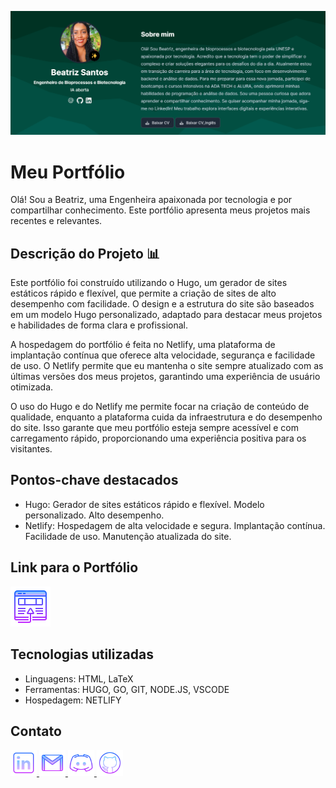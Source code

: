 ![Portfólio](content/pt/authors/admin/sobre.png)

# Meu Portfólio 

Olá! Sou a Beatriz, uma Engenheira apaixonada por tecnologia e por compartilhar conhecimento. Este portfólio apresenta meus projetos mais recentes e relevantes.

## Descrição do Projeto 📊
Este portfólio foi construído utilizando o Hugo, um gerador de sites estáticos rápido e flexível, que permite a criação de sites de alto desempenho com facilidade. O design e a estrutura do site são baseados em um modelo Hugo personalizado, adaptado para destacar meus projetos e habilidades de forma clara e profissional.

A hospedagem do portfólio é feita no Netlify, uma plataforma de implantação contínua que oferece alta velocidade, segurança e facilidade de uso. O Netlify permite que eu mantenha o site sempre atualizado com as últimas versões dos meus projetos, garantindo uma experiência de usuário otimizada.

O uso do Hugo e do Netlify me permite focar na criação de conteúdo de qualidade, enquanto a plataforma cuida da infraestrutura e do desempenho do site. Isso garante que meu portfólio esteja sempre acessível e com carregamento rápido, proporcionando uma experiência positiva para os visitantes.

## Pontos-chave destacados

* Hugo: Gerador de sites estáticos rápido e flexível.
Modelo personalizado.
Alto desempenho.
* Netlify: Hospedagem de alta velocidade e segura.
Implantação contínua.
Facilidade de uso.
Manutenção atualizada do site.


## Link para o Portfólio

<a href="https://my-website-beatriz-santos.netlify.app/" alt="site" title="Portfólio">
  <img width="64px" src="assets/media/icons/icons8-abrir-no-navegador-64.png" alt="Portfólio">
</a>


## Tecnologias utilizadas

* Linguagens: HTML, LaTeX
* Ferramentas: HUGO, GO, GIT, NODE.JS, VSCODE
* Hospedagem: NETLIFY
  

## Contato 

 
 <a href="https://www.linkedin.com/in/beatrizssaurora/">
  <img width="42px" alt="LinkedIn" title="LinkedIn" src="assets/media/icons/icons8-linkedin-64.png">
</a>
<a href="mailto:beatrizssaurora@gmail.com" title="beatrizssaurora@gmail.com">
  <img width="42px" src="assets/media/icons/icons8-gmail-64.png" alt="Ícone do Gmail">
</a>
<a href="beatriz02627" alt="Usuário do Discord" title="beatriz02627">
  <img width="42px" src="assets/media/icons/icons8-logo-discord-64.png" alt="Ícone do Discord">
</a>
<a href="https://github.com/beatrizssaurora" alt="Github" title="Github">
  <img width="42px" src="assets/media/icons/icons8-github-64.png" alt="Github">
</a>